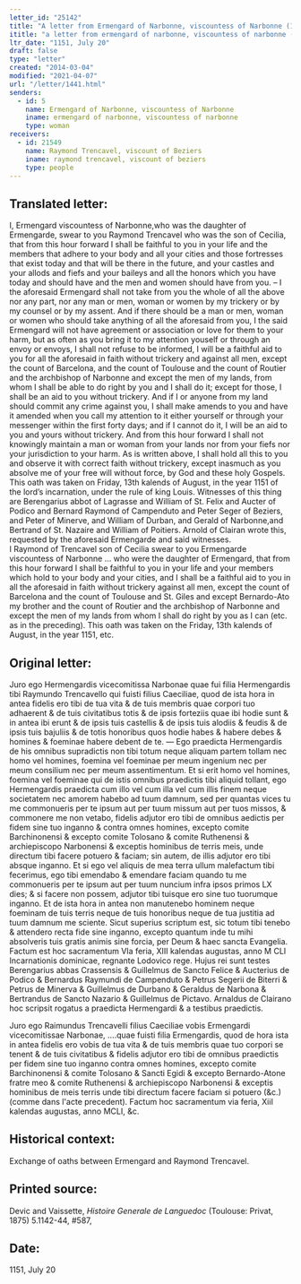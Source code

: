 ```yaml
---
letter_id: "25142"
title: "A letter from Ermengard of Narbonne, viscountess of Narbonne (1151, July 20)"
ititle: "a letter from ermengard of narbonne, viscountess of narbonne (1151, july 20)"
ltr_date: "1151, July 20"
draft: false
type: "letter"
created: "2014-03-04"
modified: "2021-04-07"
url: "/letter/1441.html"
senders:
  - id: 5
    name: Ermengard of Narbonne, viscountess of Narbonne
    iname: ermengard of narbonne, viscountess of narbonne
    type: woman
receivers:
  - id: 21549
    name: Raymond Trencavel, viscount of Beziers
    iname: raymond trencavel, viscount of beziers
    type: people
---
```

<h2> Translated letter:</h2><p>I, Ermengard viscountess of Narbonne,who was the daughter of Ermengarde, swear to you Raymond Trencavel who was the son of Cecilia, that from this hour forward I shall be faithful to you in your life and the members that adhere to your body and all your cities and those fortresses that exist today and that will be there in the future, and your castles and your allods and fiefs and your baileys and all the honors which you have today and should have and the men and women should have from you. – I the aforesaid Ermengard shall not take from you the whole of all the above nor any part, nor any man or men, woman or women by my trickery or by my counsel or by my assent. And if there should be a man or men, woman or women who should take anything of all the aforesaid from you, I the said Ermengard will not have agreement or association or love for them to your harm, but as often as you bring it to my attention youself or through an envoy or envoys, I shall not refuse to be informed, I will be a faithful aid to you for all the aforesaid in faith without trickery and against all men, except the count of Barcelona, and the count of Toulouse and the count of Routier and the archbishop of Narbonne and except the men of my lands, from whom I shall be able to do right by you and I shall do it; except for those, I shall be an aid to you without trickery. And if I or anyone from my land should commit any crime against you, I shall make amends to you and have it amended when you call my attention to it either yourself or through your messenger within the first forty days; and if I cannot do it, I will be an aid to you and yours without trickery. And from this hour forward I shall not knowingly maintain a man or woman from your lands nor from your fiefs nor your jurisdiction to your harm. As is written above, I shall hold all this to you and observe it with correct faith without trickery, except inasmuch as you absolve me of your free will without force, by God and these holy Gospels. This oath was taken on Friday, 13th kalends of August, in the year 1151 of the lord’s incarnation, under the rule of king Louis. Witnesses of this thing are Berengarius abbot of Lagrasse and William of St. Felix and Aucter of Podico and Bernard Raymond of Campenduto and Peter Seger of Beziers, and Peter of Minerve, and William of Durban, and Gerald of Narbonne,and Bertrand of St. Nazaire and William of Poitiers. Arnold of Clairan wrote this, requested by the aforesaid Ermengarde and said witnesses. <br>I Raymond of Trencavel son of Cecilia swear to you Ermengarde viscountess of Narbonne … who were the daughter of Ermengard, that from this hour forward I shall be faithful to you in your life and your members which hold to your body and your cities, and I shall be a faithful aid to you in all the aforesaid in faith without trickery against all men, except the count of Barcelona and the count of Toulouse and St. Giles and except Bernardo-Ato my brother and the count of Routier and the archbishop of Narbonne and except the men of my lands from whom I shall do right by you as I can (etc. as in the preceding). This oath was taken on the Friday, 13th kalends of August, in the year 1151, etc.</p><h2 class="mt-4"> Original letter:</h2>Juro ego Hermengardis vicecomitissa Narbonae quae fui filia Hermengardis tibi Raymundo Trencavello qui fuisti filius Caeciliae, quod de ista hora in antea fidelis ero tibi de tua vita & de tuis membris quae corpori tuo adhaerent & de tuis civitatibus totis & de ipsis forteziis quae ibi hodie sunt & in antea ibi erunt & de ipsis tuis castellis & de ipsis tuis alodiis & feudis & de ipsis tuis bajuliis & de totis honoribus quos hodie habes & habere debes & homines & foeminae habere debent de te. — Ego praedicta Hermengardis de his omnibus supradictis non tibi totum neque aliquam partem tollam nec homo vel homines, foemina vel foeminae per meum ingenium nec per meum consilium nec per meum assentimentum. Et si erit homo vel homines, foemina vel foeminae qui de istis omnibus praedictis tibi aliquid tollant, ego Hermengardis praedicta cum illo vel cum illa vel cum illis finem neque societatem nec amorem habebo ad tuum damnum, sed per quantas vices tu me commonueris per te ipsum aut per tuum missum aut per tuos missos, & commonere me non vetabo, fidelis adjutor ero tibi de omnibus aedictis per fidem sine tuo inganno & contra omnes homines, excepto comite Barchinonensi & excepto comite Tolosano & comite Ruthenensi & archiepiscopo Narbonensi & exceptis hominibus de terris meis, unde directum tibi facere potuero & faciam; sin autem, de illis adjutor ero tibi absque inganno. Et si ego vel aliquis de mea terra ullum malefactum tibi fecerimus, ego tibi emendabo & emendare faciam quando tu me commonueris per te ipsum aut per tuum nuncium infra ipsos primos LX dies; & si facere non possem, adjutor tibi tuisque ero sine tuo tuorumque inganno. Et de ista hora in antea non manutenebo hominem neque foeminam de tuis terris neque de tuis honoribus neque de tua justitia ad tuum damnum me sciente. Sicut superius scriptum est, sic totum tibi tenebo & attendero
 recta fide sine inganno, excepto quantum inde tu mihi absolveris tuis gratis animis sine forcia, per Deum & haec sancta Evangelia. Factum est hoc sacramentum VIa feria, XIII kalendas augustas, anno M CLI Incarnationis dominicae, regnante Lodovico rege. Hujus rei sunt testes Berengarius abbas Crassensis & Guillelmus de Sancto Felice & Aucterius de Podico & Bernardus Raymundi de Campenduto & Petrus Segerii de Biterri & Petrus de Minerva & Guillelmus de Durbano & Geraldus de Narbona & Bertrandus de Sancto Nazario & Guillelmus de Pictavo. Arnaldus de Clairano hoc scripsit rogatus a praedicta Hermengardi & a testibus praedictis.

Juro ego Raimundus Trencavelli filius Caeciliae vobis Ermengardi vicecomitissae Narbonae, ….quae fuisti filia Ermengardis, quod de hora ista in antea fidelis ero vobis de tua vita & de tuis membris quae tuo corpori se tenent & de tuis civitatibus & fidelis adjutor ero tibi de omnibus praedictis per fidem sine tuo inganno contra omnes homines, excepto comite Barchinonensi & comite Tolosano & Sancti Egidi & excepto Bernardo-Atone fratre meo & comite Ruthenensi & archiepiscopo Narbonensi & exceptis hominibus de meis terris unde tibi directum facere faciam si potuero (&c.) (comme dans l'acte precedent). Factum hoc sacramentum via feria, XiiI kalendas augustas, anno MCLI, &c.
<h2 class="mt-4"> Historical context:</h2>Exchange of oaths between Ermengard and Raymond Trencavel.
<h2 class="mt-4"> Printed source:</h2><p>Devic and Vaissette, <em>Histoire Generale de Languedoc</em> (Toulouse: Privat, 1875) 5.1142-44, #587,</p><h2 class="mt-4"> Date:</h2>1151, July 20